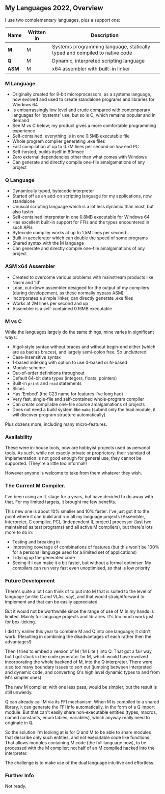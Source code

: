 ## My Languages 2022, Overview

I use two complementary languages, plus a support one:

Name | Written In | Description
--- | --- | ---
**M** | M | Systems programming language, statically typed and compiled to native code
**Q** | M | Dynamic, interpreted scripting language
**ASM** | M | x64 assembler with built-in linker

### M Language

* Originally created for 8-bit microprocessors, as a systems language, now evolved and used to create standalone programs and libraries for Windows 64
* Is embarrassingly low level and crude compared with contemporary languages for 'systems' use, but so is C, which remains popular and in demand
* See M vs C below; my product gives a more comfortable programming experience
* Self-contained: everything is in one 0.5MB executable file
* Whole program compiler generating .exe files
* Fast compilation at up to 0.7M lines per second on low end PC
* Self-hosted, builds itself in 80msec
* Zero external dependencies other than what comes with Windows
* Can generate and directly compile one-file amalgamations of any project

### Q Language

* Dynamically typed, bytecode interpreter
* Started off as an add-on scripting language for my applications, now standalone
* Unusual scripting language which is a lot less dynamic than most, but also faster
* Self-contained interpreter in one 0.8MB executable for Windows 64
* Has excellent built-in support for FFIs and the types encountered in such APIs
* Bytecode compiler works at up to 1.5M lines per second
* Built-in accelerator which can double the speed of some programs
* Shared syntax with the M language
* Can generate and directly compile one-file amalgamations of any project

### ASM x64 Assembler

* Created to overcome various problems with mainstream products like Nasm and 'ld'
* Lean, cut-down assembler designed for the output of my compilers (during developement, as these normally bypass ASM)
* Incorporates a simple linker, can directly generate .exe files
* Works at 2M lines per second and up
* Assembler is a self-contained 0.16MB executable

### M vs C

While the languages largely do the same things, mine varies in significant ways:

* Algol-style syntax without braces and without begin-end either (which are as bad as braces), and largely semi-colon free. So uncluttered
* Case-insensitive syntax
* 1-based indexing with option to use 0-based or N-based
* Module scheme
* Out-of-order definitions throughout
* Default 64-bit data types (integers, floats, pointers)
* Built-in `print` and `read` statements
* Slices
* Has 'Embed' (the C23 name for features I've long had)
* Very fast, single-file and self-contained whole-program compiler
* Can create compilable one-file source amalgamations of projects
* Does not need a build system like `make` (submit only the lead module, it will discover program structure automatically)

Plus dozens more, including many micro-features.


###  Availability

These were in-house tools, now are hobbyist projects used as personal tools. As such, while not exactly private or proprietory, their standard of implementation is not good enough for general use; they cannot be supported. (They're a little *too* informal!)

However anyone is welcome to take from them whatever they wish.

### The Current M Compiler.

I've been using an IL stage for a years, but have decided to do away with that. For my limited targets, it brought me few benefits.

This new one is about 10% smaller and 10% faster. I've just got it to the point where it can build and run all my language projects (Assembler, Interpreter, C compiler, PCL \[independent IL project\] processor (last two maintained as test programs) and all active M compilers), but there's lots more to do in:

* Testing and breaking in
* Improving coverage of combinations of features (but this won't be 100% for a personal language used for a limited set of applications)
* Tidying up the generated code
* Seeing if I can make it a bit faster, but without a formal optimiser. My compilers can run very fast even unoptimised, so that is low priority

### Future Development

There's quite a lot I can think of to put into M that is suited to the level of language (unlike C and VLAs, say), and that would straightforward to implement and that can be easily appreciated.

But it would not be worthwhile since the range of use of M in my hands is limited. Mainly for language projects and libraries. It's too much work just for box-ticking.

I did try earlier this year to combine M and Q into one language; it didn't work. (Resulting in combining the disadvantages of each rather then the advantages!)

Then I tried to embed a version of M ('M Lite`) into Q. That got a fair way, but I got stuck in the code generator for M, which would have involved incorporating the whole backend of M, into the Q interpreter. There were also too many boundary issues to sort out (jumping between interpreted and dynamic code, and converting Q's high level dynamic types to and from M's simpler ones).

The new M compiler, with one less pass, would be simpler, but the result is still unwieldy.

Q can already call M via its FFI mechanism. When M is compiled to a shared library, it can generate the FFI info automatically, in the form of a Q import module. But that can't easily share non-executable entities (types, macros, named constants, enum tables, variables), which anyway really need to originate in Q.

So the solution I'm looking at is for Q and M to be able to share modules that describe only such entities, and not executable code like functions. That allows modules containing M code (the full language now), to be processed with the M compiler; not half of an M compiled hacked into the interpreter.

The challenge is to make use of the dual language intuitive and effortless.


### Further Info

Not ready.
